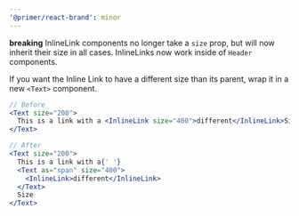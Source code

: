 ```yaml
---
'@primer/react-brand': minor
---
```


**breaking** InlineLink components no longer take a `size` prop, but will now inherit their size in all cases.
InlineLinks now work inside of `Header` components.

If you want the Inline Link to have a different size than its parent, wrap it in a new `<Text>` component.

```jsx
// Before
<Text size="200">
  This is a link with a <InlineLink size="400">different</InlineLink>Size
</Text>
```

```jsx
// After
<Text size="200">
  This is a link with a{' '}
  <Text as="span" size="400">
    <InlineLink>different</InlineLink>
  </Text>
  Size
</Text>
```
